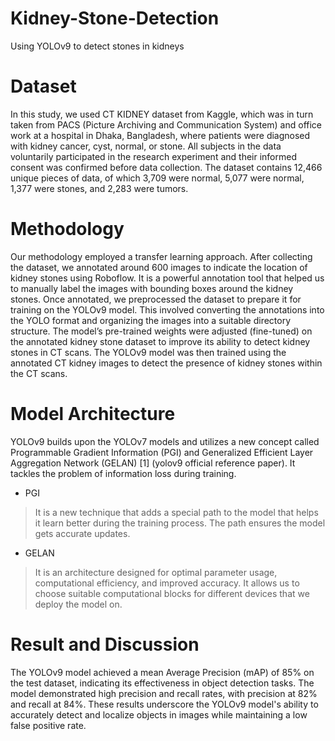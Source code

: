 # Kidney-Stone-Detection
Using YOLOv9 to detect stones in kidneys

# Dataset
In this study, we used CT KIDNEY dataset from Kaggle, which was in turn taken from PACS (Picture Archiving and Communication System) and office work at a hospital in Dhaka, Bangladesh, where patients were diagnosed with kidney cancer, cyst, normal, or stone. All subjects in the data voluntarily participated in the research experiment and their informed consent was confirmed before data collection. The dataset contains 12,466 unique pieces of data, of which 3,709 were normal, 5,077 were normal, 1,377 were stones, and 2,283 were tumors.

# Methodology
Our methodology employed a transfer learning approach. After collecting the dataset, we annotated around 600 images to indicate the location of kidney stones using Roboflow. It is a powerful annotation tool that helped us to manually label the images with bounding boxes around the kidney stones. Once annotated, we preprocessed the dataset to prepare it for training on the YOLOv9 model. This involved converting the annotations into the YOLO format and organizing the images into a suitable directory structure. The model’s pre-trained weights were adjusted (fine-tuned) on the annotated kidney stone dataset to improve its ability to detect kidney stones in CT scans. The YOLOv9 model was then trained using the annotated CT kidney images to detect the presence of kidney stones within the CT scans.

# Model Architecture
YOLOv9 builds upon the YOLOv7 models and utilizes a new concept called Programmable Gradient Information (PGI) and Generalized Efficient Layer Aggregation Network (GELAN) [1] (yolov9 official reference paper). It tackles the problem of information loss during training.
- PGI
> It is a new technique that adds a special path to the model that helps it learn better during the training process.
>The path ensures the model gets accurate updates.
- GELAN
> It is an architecture designed for optimal parameter usage, computational efficiency, and improved accuracy.
> It allows us to choose suitable computational blocks for different devices that we deploy the model on.

# Result and Discussion
The YOLOv9 model achieved a mean Average Precision (mAP) of 85% on the test dataset, indicating its effectiveness in object detection tasks. The model demonstrated high precision and recall rates, with precision at 82% and recall at 84%. These results underscore the YOLOv9 model's ability to accurately detect and localize objects in images while maintaining a low false positive rate.
